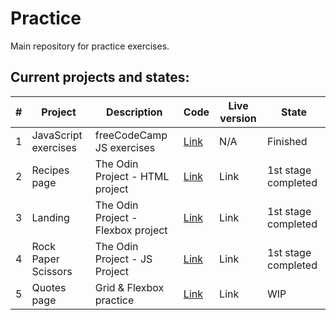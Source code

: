 # Practice

Main repository for practice exercises.

## Current projects and states:

| **#** | **Project**          | **Description**                    | **Code**                                                                       | **Live version** | **State**           |
|-------|----------------------|------------------------------------|--------------------------------------------------------------------------------|------------------|---------------------|
| 1     | JavaScript exercises | freeCodeCamp JS exercises          | [Link](https://github.com/herlnd/practice/tree/main/fcc-projects/js-exercises) | N/A              | Finished            |
| 2     | Recipes page         | The Odin Project - HTML project    | [Link](https://github.com/herlnd/practice/tree/main/odin-projects/recipes)     | Link             | 1st stage completed |
| 3     | Landing              | The Odin Project - Flexbox project | [Link](https://github.com/herlnd/practice/tree/main/odin-projects/landing)     | Link             | 1st stage completed |
| 4     | Rock Paper Scissors  | The Odin Project - JS Project      | [Link](https://github.com/herlnd/practice/tree/main/odin-projects/rps)         | Link             | 1st stage completed |
| 5     | Quotes page          | Grid & Flexbox practice            | [Link]()                                                                       | Link             | WIP                 |

